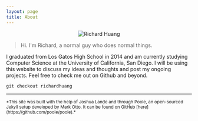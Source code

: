 ```yaml
---
layout: page
title: About
---
```


<p align="center">
 <img src="http://i.imgur.com/nAqMIA2.jpg" alt="Richard Huang" />
</p>

>Hi. I'm Richard, a normal guy who does normal things.

I graduated from Los Gatos High School in 2014 and am currently studying 
Computer Science at the University of California, San Diego. I will be 
using this website to discuss my ideas and thoughts and post my ongoing 
projects. Feel free to check me out on Github and beyond.

`git checkout richardhuang`

---

<sub>
  *This site was built with the help of Joshua Lande and through Poole, 
  an open-sourced Jekyll setup developed by Mark Otto. It can be found 
  on GitHub [here](https://github.com/poole/poole).*
</sub>
